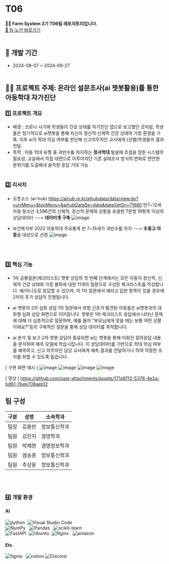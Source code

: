 # T06 
**👐🏻 Farm System 3기 T06팀 레포지토리입니다.**
<br/>
[📘 팀 노션 바로가기](https://www.notion.so/470c785e8cf248a1b4c1b1b516cea14c?pvs=4)
<br/><br/>

## 📅 개발 기간
 - 2024-08-07 ~ 2024-09-27
<br/><br/>

## 👧🏻 프로젝트 주제: 온라인 설문조사(ai 챗봇활용)를 통한 아동학대 자가진단
### **1️⃣ 프로젝트 개요**
- 배경 : 코로나 시기에 학생들이 건강 상태를 자가진단 앱으로 보고했던 것처럼, 학생들은 정기적으로 ai챗봇을 통해 자신의 정신적·신체적 건강 상태와 가정 환경을 기록. 이후 ai가 학대 의심 여부를 판단해 신고의무자인 교사에게 (선별)학생들의 결과 전달.
- 목적 : 아동 학대 유형 중 과반수를 차지하는 **정서학대** 발굴에 초점을 맞춘 시스템의 필요성, 교실에서 직접 대면으로 이루어지던 기존 실태조사 방식의 변화로 편안한 분위기를 도출해내 솔직한 응답 기대 가능
<br/><br/>

### **2️⃣ 리서치**
- 오픈소스 (ai-hub) https://aihub.or.kr/aihubdata/data/view.do?currMenu=&topMenu=&aihubDataSe=data&dataSetSn=71680
  만7~12세 아동·청소년 3,596건의 신체적, 정신적 문제와 상황을 포괄한 7문항 18항목 이상의 상담데이터 ---> **데이터셋 구축**
  ![image](https://github.com/user-attachments/assets/862c76be-7d26-4a66-b8ef-770cfe5b975e)

- 보건복지부 2022 아동학대 주요통계
  만 7~15세가 과반수를 차지 ---> **초중고 아동**을 대상으로 선정
  ![image](https://github.com/user-attachments/assets/c2f661db-0688-4638-bc3a-912adfecb120)

<br/><br/>

### **3️⃣ 핵심 기능** 
- 1차 공통질문(체크리스트)
 챗봇 상담의 첫 번째 단계에서는 모든 아동이 정신적, 신체적 건강 상태와 가정 불화에 대한 11개의 질문으로 구성된 체크리스트를 작성합니다. 예/아니오로 응답할 수 있으며, 이 1차 질문에서 예라고 답한 항목이 있을 경우에 2차의 추가 상담이 진행됩니다.

- ai 챗봇의 2차 심화 상담
 1차 질문에서 위험 신호가 발견된 아동들은 ai챗봇과의 대화형 심화 상담 화면으로 이어집니다. 챗봇은 1차 체크리스트 응답에서 나타난 문제에 대해 더 심층적으로 질문하며, 예를 들어 “부모님에게 맞을 때는 보통 어떤 상황이에요?”등의 구체적인 질문을 통해 상담 데이터를 축척합니다.
  
- ai 분석 및 보고
  2차 챗봇 상담이 종료되면 ai는 챗봇을 통해 이뤄진 질의응답 내용을 분석하여 예측 모델에 학습시킵니다. 이 상담데이터를 기반으로 학대 의심 여부를 예측하고, 신고 의무자인 담당 교사에게 예측 결과를 전달하거나 하여 적절한 조치를 취할 수 있도록 돕습니다.


[ 구현 화면 예시 ]
![image](https://github.com/user-attachments/assets/b0716a39-dce3-40f5-b014-1d28d5d481e4)
![image](https://github.com/user-attachments/assets/d7e885f7-09e2-4d76-bb1a-4c4cadfb9dcb)
![image](https://github.com/user-attachments/assets/8b9c0c4f-0eeb-43ab-9fff-38d98e96a58c)
![image](https://github.com/user-attachments/assets/2e26792c-3958-454d-8726-47d6670ebf57)


[ 영상 ]
https://github.com/user-attachments/assets/171a97f2-5376-4e2a-bd61-7bee708aeb12

## 팀 구성

구분 | 성명 | 소속학과 |
------|-------|-------|
팀장 | 김용빈 | 정보통신학과 | 데이터사이언스전공 |     
팀원 | 김민지 | 경영학과 | 융합SW연계전공 |    
팀원 | 박채현 | 경영정보학과 | 데이터사이언스전공 |   
팀원 | 염승훈 | 정보통신학과 | 데이터사이언스전공 | 
팀원 | 추상윤 | 정보통신학과 | 데이터사이언스전공 | 

<br/><br/>

### **4️⃣ 개발 환경**
#### AI
![python](https://img.shields.io/badge/Python-14354C?style=for-the-badge&logo=python&logoColor=white)&nbsp; ![Visual Studio Code](https://img.shields.io/badge/Visual%20Studio%20Code-0078d7.svg?style=for-the-badge&logo=visual-studio-code&logoColor=white) &nbsp;<br>
![NumPy](https://img.shields.io/badge/numpy-%23013243.svg?style=for-the-badge&logo=numpy&logoColor=white) &nbsp; ![Pandas](https://img.shields.io/badge/pandas-%23150458.svg?style=for-the-badge&logo=pandas&logoColor=white) &nbsp; ![scikit-learn](https://img.shields.io/badge/scikit--learn-%23F7931E.svg?style=for-the-badge&logo=scikit-learn&logoColor=white)&nbsp;<br>
![FastAPI](https://img.shields.io/badge/FastAPI-005571?style=for-the-badge&logo=fastapi)&nbsp; ![Ubuntu](https://img.shields.io/badge/Ubuntu-E95420?style=for-the-badge&logo=ubuntu&logoColor=white)&nbsp; ![Nginx](https://img.shields.io/badge/nginx-%23009639.svg?style=for-the-badge&logo=nginx&logoColor=white) &nbsp; ![amazon](https://img.shields.io/badge/Amazon_AWS-232F3E?style=for-the-badge&logo=amazon-aws&logoColor=white) 

#### Etc.
![figma](https://img.shields.io/badge/Figma-F24E1E?style=for-the-badge&logo=figma&logoColor=white) &nbsp; ![notion](https://img.shields.io/badge/Notion-000000?style=for-the-badge&logo=notion&logoColor=white) ![Discord](https://img.shields.io/badge/Discord-%235865F2.svg?style=for-the-badge&logo=discord&logoColor=white)
<br>
